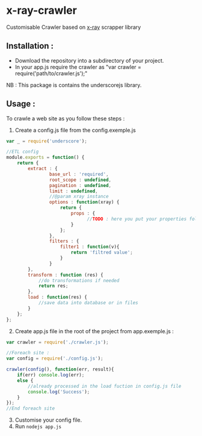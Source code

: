 # x-ray-crawler
Customisable Crawler based on [x-ray](https://github.com/lapwinglabs/x-ray/) scrapper library

## Installation :
- Download the repository into a subdirectory of your project.  
- In your app.js require the crawler as "var crawler = require('path/to/crawler.js');"  

NB : This package is contains the underscorejs library.  

## Usage :
To crawle a web site as you follow these steps :  
1. Create a config.js file from the config.exemple.js  
```js
var _ = require('underscore');

//ETL config
module.exports = function() {
	return {
		extract : {
				base_url : 'required',
				root_scope : undefined,
				pagination : undefined,
				limit : undefined,
				//@param xray instance
				options : function(xray) {
					return {
						props : {
							  //TODO : here you put your properties following the x-ray selectors
						}
					};
				},
				filters : {
					filter1 : function(v){
						return 'filtred value';
					}
				}
		},
		transform : function (res) {
			//do transformations if needed
			return res;
		},
		load : function(res) {
			//save data into database or in files
		}
	};
};

```` 

2. Create app.js file in the root of the project from app.exemple.js :
```js
var crawler = require('./crawler.js');

//Foreach site :
var config = require('./config.js');

crawler(config(), function(err, result){
	if(err) console.log(err);
	else {
		//already processed in the load fuction in config.js file
		console.log('Success');
	}
});
//End foreach site

```

3. Customise your config file.
5. Run `nodejs app.js`

